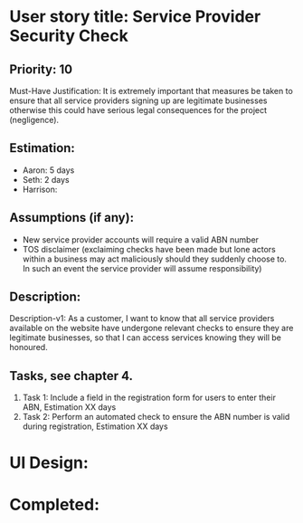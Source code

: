 # User story title: Service Provider Security Check

## Priority: 10
Must-Have
Justification: It is extremely important that measures be taken to ensure that all service providers signing up
are legitimate businesses otherwise this could have serious legal consequences for the project (negligence).

## Estimation:
* Aaron: 5 days
* Seth: 2 days
* Harrison:

## Assumptions (if any):
* New service provider accounts will require a valid ABN number
* TOS disclaimer (exclaiming checks have been made but lone actors within a business may act maliciously should they
suddenly choose to. In such an event the service provider will assume responsibility)

## Description:

Description-v1: As a customer, I want to know that all service providers available on the website have undergone
relevant checks to ensure they are legitimate businesses, so that I can access services knowing they will be honoured.


## Tasks, see chapter 4.

1. Task 1: Include a field in the registration form for users to enter their ABN, Estimation XX days
2. Task 2: Perform an automated check to ensure the ABN number is valid during registration, Estimation XX days


# UI Design:


# Completed:
